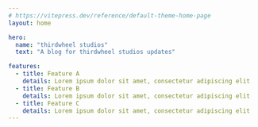```yaml
---
# https://vitepress.dev/reference/default-theme-home-page
layout: home

hero:
  name: "thirdwheel studios"
  text: "A blog for thirdwheel studios updates"

features:
  - title: Feature A
    details: Lorem ipsum dolor sit amet, consectetur adipiscing elit
  - title: Feature B
    details: Lorem ipsum dolor sit amet, consectetur adipiscing elit
  - title: Feature C
    details: Lorem ipsum dolor sit amet, consectetur adipiscing elit
---
```

